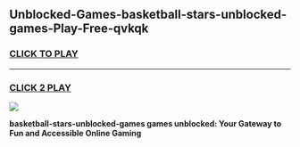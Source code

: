 
## Unblocked-Games-basketball-stars-unblocked-games-Play-Free-qvkqk
<h3>
<a href="https://premium76.site?title=basketball-stars-unblocked-games&ref=23A">CLICK TO PLAY</a></h3>
<hr>

<h3>
<a href="https://premium76.site?title=basketball-stars-unblocked-games&ref=23A">CLICK 2 PLAY</a>
  
</h3>

<a href="https://premium76.site?title=basketball-stars-unblocked-games&ref=23A"><img src="https://clearcache.store/games.png"></a>


**basketball-stars-unblocked-games games unblocked: Your Gateway to Fun and Accessible Online Gaming**
